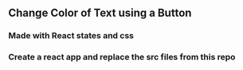## Change Color of Text using a Button 
### Made with React states and css
### Create a react app and replace the src files from this repo
